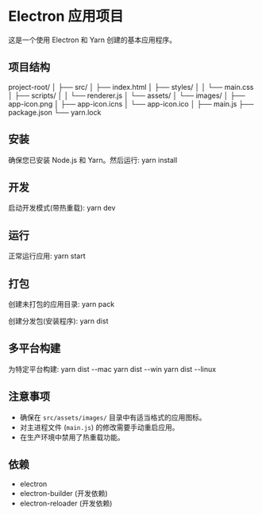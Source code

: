 # Electron 应用项目

这是一个使用 Electron 和 Yarn 创建的基本应用程序。

## 项目结构

project-root/
│
├── src/
│ ├── index.html
│ ├── styles/
│ │ └── main.css
│ ├── scripts/
│ │ └── renderer.js
│ └── assets/
│ └── images/
│ ├── app-icon.png
│ ├── app-icon.icns
│ └── app-icon.ico
│
├── main.js
├── package.json
└── yarn.lock

## 安装

确保您已安装 Node.js 和 Yarn。然后运行:
yarn install

## 开发

启动开发模式(带热重载):
yarn dev

## 运行

正常运行应用:
yarn start

## 打包

创建未打包的应用目录:
yarn pack

创建分发包(安装程序):
yarn dist

## 多平台构建

为特定平台构建:
yarn dist --mac
yarn dist --win
yarn dist --linux

## 注意事项

- 确保在 `src/assets/images/` 目录中有适当格式的应用图标。
- 对主进程文件 (`main.js`) 的修改需要手动重启应用。
- 在生产环境中禁用了热重载功能。

## 依赖

- electron
- electron-builder (开发依赖)
- electron-reloader (开发依赖)
